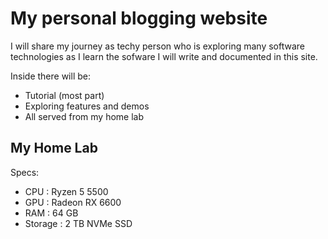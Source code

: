 # My personal blogging website

I will share my journey as techy person who is exploring many software technologies as I learn the sofware I will write and documented in this site.

Inside there will be:
- Tutorial (most part)
- Exploring features and demos
- All served from my home lab

## My Home Lab
Specs:
  - CPU     : Ryzen 5 5500
  - GPU     : Radeon RX 6600
  - RAM     : 64 GB
  - Storage : 2 TB NVMe SSD

